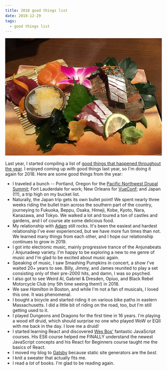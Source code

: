 ```yaml
---
title: 2018 good things list
date: 2018-12-29
tags:
  - good things list
---
```

![A beautifully arranged plate of sushi from Japan.](../../images/japan-sushi.jpg "I ate sushi in Japan this year. Naturally, it was fantastic.")

Last year, I started compiling a list of [good things that happened throughout the year](/posts/2017-good-things-list). I enjoyed coming up with good things last year, so I'm doing it again for 2018. Here are some good things from the year:

* I traveled a bunch -- Portland, Oregon for the [Pacific Northwest Drupal Summit](https://pnwdrupalsummit.org/); Fort Lauderdale for work; New Orleans for [VueConf](http://vueconf.us/); and Japan (!!!), a trip high on my bucket list. 
* Naturally, the Japan trip gets its own bullet point! We spent nearly three weeks riding the bullet train across the southern part of the country, journeying to Fukuoka, Beppu, Osaka, Himeji, Kobe, Kyoto, Nara, Kanazawa, and Tokyo. We walked a lot and toured a ton of castles and gardens, and I of course ate some delicious food. 
* My relationship with [Adam](https://phenaproxima.net) still rocks. It's been the easiest and hardest relationship I've ever experienced, but we have more fun times than not. We learned many things from each other, and I hope our relationship continues to grow in 2019.
* I got into electronic music, mainly progressive trance of the Anjunabeats / Anjunadeep variety. I'm happy to be exploring a new to me genre of music and I'm glad to be excited about music again.
* Speaking of music, I saw Smashing Pumpkins in concert, a show I've waited 20+ years to see. Billy, Jimmy, and James reunited to play a set consisting only of their pre-2000 hits, and damn, I was so psyched.
* I also got to see Weird Al, Gabriel &amp; Dresden, Opiuo, and Black Rebel Motorcycle Club (my 5th time seeing them!) in 2018.
* We saw _Hamilton_ in Boston, and while I'm not a fan of musicals, I loved this one. It was phenomenal.
* I bought a bicycle and started riding it on various bike paths in eastern Massachusetts. I did a little bit of riding on the road, too, but I'm still getting used to it.
* I played Dungeons and Dragons for the first time in 16 years. I'm playing a wood elf druid, which should surprise no one who played WoW or EQII with me back in the day. I love me a druid!
* I started learning React and discovered [Wes Bos'](https://wesbos.com) fantastic JavaScript courses. His ES6 course helped me FINALLY understand the newest JavaScript concepts and his React for Beginners course taught me the basics of React. 
* I moved my blog to [Gatsby](https://gatsbyjs.org) because static site generators are the _best_.
* I knit a sweater that actually fits me.
* I read a _lot_ of books. I'm glad to be reading again.

